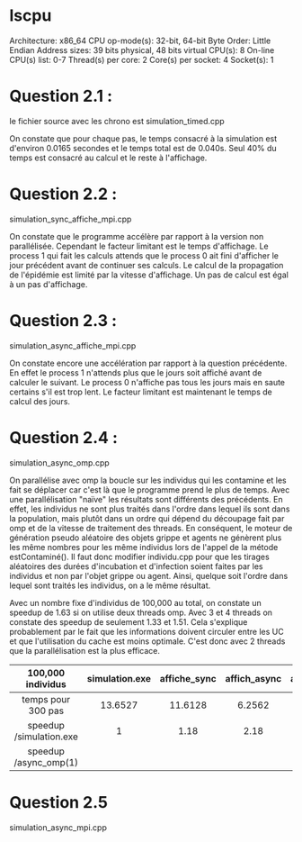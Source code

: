 # lscpu
Architecture:                    x86_64
CPU op-mode(s):                  32-bit, 64-bit
Byte Order:                      Little Endian
Address sizes:                   39 bits physical, 48 bits virtual
CPU(s):                          8
On-line CPU(s) list:             0-7
Thread(s) per core:              2
Core(s) per socket:              4
Socket(s):                       1


# Question 2.1 : 
le fichier source avec les chrono est simulation_timed.cpp

On constate que pour chaque pas, le temps consacré à la simulation est d'environ 0.0165 secondes et le temps total est de 0.040s. Seul 40% du temps est consacré au calcul et le reste à l'affichage.

# Question 2.2 :
simulation_sync_affiche_mpi.cpp

On constate que le programme accélère par rapport à la version non parallélisée. Cependant le facteur limitant est le temps d'affichage. Le process 1 qui fait les calculs attends que le process 0 ait fini d'afficher le jour précédent avant de continuer ses calculs. Le calcul de la propagation de l'épidémie est limité par la vitesse d'affichage. Un pas de calcul est égal à un pas d'affichage.

# Question 2.3 :
simulation_async_affiche_mpi.cpp

On constate encore une accélération par rapport à la question précédente. En effet le process 1 n'attends plus que le jours soit affiché avant de calculer le suivant. Le process 0 n'affiche pas tous les jours mais en saute certains s'il est trop lent. Le facteur limitant est maintenant le temps de calcul des jours.

# Question 2.4 :
simulation_async_omp.cpp

On parallélise avec omp la boucle sur les individus qui les contamine et les fait se déplacer car c'est là que le programme prend le plus de temps.
Avec une parallélisation "naïve" les résultats sont différents des précédents. En effet, les individus ne sont plus traités dans l'ordre dans lequel ils sont dans la population, mais plutôt dans un ordre qui dépend du découpage fait par omp et de la vitesse de traitement des threads. En conséquent, le moteur de génération pseudo aléatoire des objets grippe et agents ne génèrent plus les même nombres pour les même individus lors de l'appel de la métode estContaminé(). Il faut donc modifier individu.cpp pour que les tirages aléatoires des durées d'incubation et d'infection soient faites par les individus et non par l'objet grippe ou agent. Ainsi, quelque soit l'ordre dans lequel sont traités les individus, on a le même résultat.


Avec un nombre fixe d'individus de 100,000 au total, on constate un speedup de 1.63 si on utilise deux threads omp. Avec 3 et 4 threads on constate des speedup de seulement 1.33 et 1.51. Cela s'explique probablement par le fait que les informations doivent circuler entre les UC et que l'utilisation du cache est moins optimale. C'est donc avec 2 threads que la parallélisation est la plus efficace.

| 100,000 individus       | simulation.exe | affiche_sync | affich_async | async_omp(1) | async_omp(2) | async_omp(3) | asycn_omp(4) |
| :---------------:       | :------------: | :----------: | :----------: | :----------: | :----------: | :----------: | :----------: |
| temps pour 300 pas      | 13.6527        | 11.6128      | 6.2562       | 6.3192       | 3.8659       | 4.7591       | 4.1791       |
| speedup /simulation.exe | 1              | 1.18         | 2.18         | 2.16         | 3.53         | 2.87         | 3.23         |
| speedup /async_omp(1)   |                |              |              | 1            | 1.63         | 1.33         | 1.51         |

# Question 2.5
simulation_async_mpi.cpp


